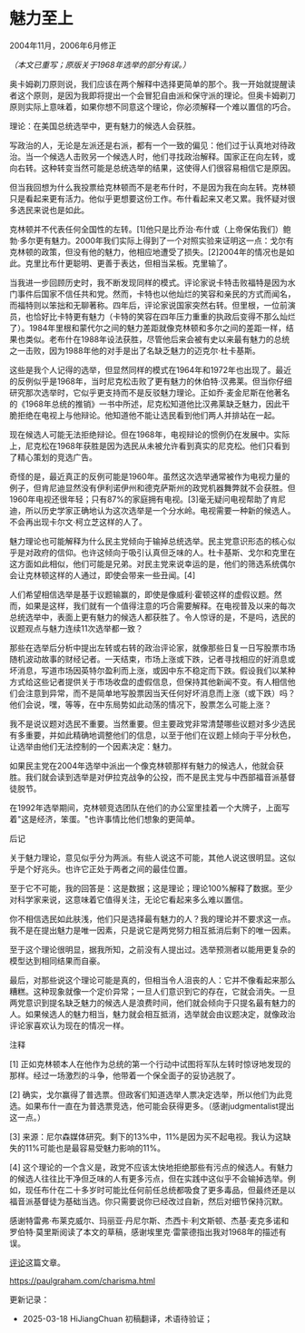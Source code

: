 



# 魅力至上

2004年11月，2006年6月修正

*（本文已重写；原版关于1968年选举的部分有误。）*

奥卡姆剃刀原则说，我们应该在两个解释中选择更简单的那个。我一开始就提醒读者这个原则，是因为我即将提出一个会冒犯自由派和保守派的理论。但奥卡姆剃刀原则实际上意味着，如果你想不同意这个理论，你必须解释一个难以置信的巧合。

理论：在美国总统选举中，更有魅力的候选人会获胜。

写政治的人，无论是左派还是右派，都有一个一致的偏见：他们过于认真地对待政治。当一个候选人击败另一个候选人时，他们寻找政治解释。国家正在向左转，或向右转。这种转变当然可能是总统选举的结果，这使得人们很容易相信它是原因。

但当我回想为什么我投票给克林顿而不是老布什时，不是因为我在向左转。克林顿只是看起来更有活力。他似乎更想要这份工作。布什看起来又老又累。我怀疑对很多选民来说也是如此。

克林顿并不代表任何全国性的左转。[1]他只是比乔治·布什或（上帝保佑我们）鲍勃·多尔更有魅力。2000年我们实际上得到了一个对照实验来证明这一点：戈尔有克林顿的政策，但没有他的魅力，他相应地遭受了损失。[2]2004年的情况也是如此。克里比布什更聪明、更善于表达，但相当呆板。克里输了。

当我进一步回顾历史时，我不断发现同样的模式。评论家说卡特击败福特是因为水门事件后国家不信任共和党。然而，卡特也以他灿烂的笑容和亲民的方式而闻名，而福特则以笨拙和无聊著称。四年后，评论家说国家突然右转。但里根，一位前演员，也恰好比卡特更有魅力（卡特的笑容在四年压力重重的执政后变得不那么灿烂了）。1984年里根和蒙代尔之间的魅力差距就像克林顿和多尔之间的差距一样，结果也类似。老布什在1988年设法获胜，尽管他后来会被有史以来最有魅力的总统之一击败，因为1988年他的对手是出了名缺乏魅力的迈克尔·杜卡基斯。

这些是我个人记得的选举，但显然同样的模式在1964年和1972年也出现了。最近的反例似乎是1968年，当时尼克松击败了更有魅力的休伯特·汉弗莱。但当你仔细研究那次选举时，它似乎更支持而不是反驳魅力理论。正如乔·麦金尼斯在他著名的《1968年总统的推销》一书中所述，尼克松知道他比汉弗莱缺乏魅力，因此干脆拒绝在电视上与他辩论。他知道他不能让选民看到他们两人并排站在一起。

现在候选人可能无法拒绝辩论。但在1968年，电视辩论的惯例仍在发展中。实际上，尼克松在1968年获胜是因为选民从未被允许看到真实的尼克松。他们只看到了精心策划的竞选广告。

奇怪的是，最近真正的反例可能是1960年。虽然这次选举通常被作为电视力量的例子，但肯尼迪显然没有伊利诺伊州和德克萨斯州的政党机器舞弊就不会获胜。但1960年电视还很年轻；只有87%的家庭拥有电视。[3]毫无疑问电视帮助了肯尼迪，所以历史学家正确地认为这次选举是一个分水岭。电视需要一种新的候选人。不会再出现卡尔文·柯立芝这样的人了。

魅力理论也可能解释为什么民主党倾向于输掉总统选举。民主党意识形态的核心似乎是对政府的信仰。也许这倾向于吸引认真但乏味的人。杜卡基斯、戈尔和克里在这方面如此相似，他们可能是兄弟。对民主党来说幸运的是，他们的筛选系统偶尔会让克林顿这样的人通过，即使会带来一些丑闻。[4]

人们希望相信选举是基于议题输赢的，即使是像威利·霍顿这样的虚假议题。然而，如果是这样，我们就有一个值得注意的巧合需要解释。在电视普及以来的每次总统选举中，表面上更有魅力的候选人都获胜了。令人惊讶的是，不是吗，选民的议题观点与魅力连续11次选举都一致？

那些在选举后分析中提出左转或右转的政治评论家，就像那些日复一日写股票市场随机波动故事的财经记者。一天结束，市场上涨或下跌，记者寻找相应的好消息或坏消息，写道市场因英特尔盈利而上涨，或因中东不稳定而下跌。假设我们以某种方式给这些记者提供关于市场收盘的虚假信息，但保持其他新闻不变。有人相信他们会注意到异常，而不是简单地写股票因当天任何好坏消息而上涨（或下跌）吗？他们会说，嘿，等等，在中东局势如此动荡的情况下，股票怎么可能上涨？

我不是说议题对选民不重要。当然重要。但主要政党非常清楚哪些议题对多少选民有多重要，并如此精确地调整他们的信息，以至于他们在议题上倾向于平分秋色，让选举由他们无法控制的一个因素决定：魅力。

如果民主党在2004年选举中派出一个像克林顿那样有魅力的候选人，他就会获胜。我们就会读到选举是对伊拉克战争的公投，而不是民主党与中西部福音派基督徒脱节。

在1992年选举期间，克林顿竞选团队在他们的办公室里挂着一个大牌子，上面写着"这是经济，笨蛋。"也许事情比他们想象的更简单。

后记

关于魅力理论，意见似乎分为两派。有些人说这不可能，其他人说这很明显。这似乎是个好兆头。也许它正处于两者之间的最佳位置。

至于它不可能，我的回答是：这是数据；这是理论；理论100%解释了数据。至少对科学家来说，这意味着它值得关注，无论它看起来多么难以置信。

你不相信选民如此肤浅，他们只是选择最有魅力的人？我的理论并不要求这一点。我不是在提出魅力是唯一因素，只是说它是两党努力相互抵消后剩下的唯一因素。

至于这个理论很明显，据我所知，之前没有人提出过。选举预测者以能用更复杂的模型达到相同结果而自豪。

最后，对那些说这个理论可能是真的，但相当令人沮丧的人：它并不像看起来那么糟糕。这种现象就像一个定价异常；一旦人们意识到它的存在，它就会消失。一旦两党意识到提名缺乏魅力的候选人是浪费时间，他们就会倾向于只提名最有魅力的人。如果候选人的魅力相当，魅力就会相互抵消，选举就会由议题决定，就像政治评论家喜欢认为现在的情况一样。

注释

[1] 正如克林顿本人在他作为总统的第一个行动中试图将军队左转时惊讶地发现的那样。经过一场激烈的斗争，他带着一个保全面子的妥协逃脱了。

[2] 确实，戈尔赢得了普选票。但政客们知道选举人票决定选举，所以他们为此竞选。如果布什一直在为普选票竞选，他可能会获得更多。（感谢judgmentalist提出这一点。）

[3] 来源：尼尔森媒体研究。剩下的13%中，11%是因为买不起电视。我认为这缺失的11%可能也是最容易受魅力影响的11%。

[4] 这个理论的一个含义是，政党不应该太快地拒绝那些有污点的候选人。有魅力的候选人往往比干净但乏味的人有更多污点，但在实践中这似乎不会输掉选举。例如，现任布什在二十多岁时可能比任何前任总统都吸食了更多毒品，但最终还是以福音派基督徒为基础当选。你只需要说你已经改过自新，然后对细节保持沉默。

感谢特雷弗·布莱克威尔、玛丽亚·丹尼尔斯、杰西卡·利文斯顿、杰基·麦克多诺和罗伯特·莫里斯阅读了本文的草稿，感谢埃里克·雷蒙德指出我对1968年的描述有误。

[评论](http://reddit.com/info/8zp7/comments)这篇文章。

https://paulgraham.com/charisma.html


更新记录：
- 2025-03-18 HiJiangChuan 初稿翻译，术语待验证；
